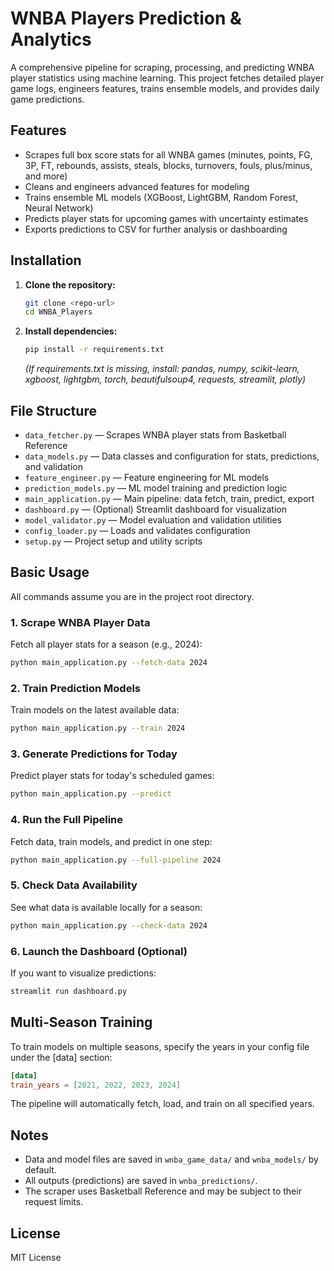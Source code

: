 # WNBA Players Prediction & Analytics

A comprehensive pipeline for scraping, processing, and predicting WNBA player statistics using machine learning. This project fetches detailed player game logs, engineers features, trains ensemble models, and provides daily game predictions.

## Features
- Scrapes full box score stats for all WNBA games (minutes, points, FG, 3P, FT, rebounds, assists, steals, blocks, turnovers, fouls, plus/minus, and more)
- Cleans and engineers advanced features for modeling
- Trains ensemble ML models (XGBoost, LightGBM, Random Forest, Neural Network)
- Predicts player stats for upcoming games with uncertainty estimates
- Exports predictions to CSV for further analysis or dashboarding

## Installation
1. **Clone the repository:**
   ```bash
   git clone <repo-url>
   cd WNBA_Players
   ```
2. **Install dependencies:**
   ```bash
   pip install -r requirements.txt
   ```
   *(If requirements.txt is missing, install: pandas, numpy, scikit-learn, xgboost, lightgbm, torch, beautifulsoup4, requests, streamlit, plotly)*

## File Structure
- `data_fetcher.py` — Scrapes WNBA player stats from Basketball Reference
- `data_models.py` — Data classes and configuration for stats, predictions, and validation
- `feature_engineer.py` — Feature engineering for ML models
- `prediction_models.py` — ML model training and prediction logic
- `main_application.py` — Main pipeline: data fetch, train, predict, export
- `dashboard.py` — (Optional) Streamlit dashboard for visualization
- `model_validator.py` — Model evaluation and validation utilities
- `config_loader.py` — Loads and validates configuration
- `setup.py` — Project setup and utility scripts

## Basic Usage
All commands assume you are in the project root directory.

### 1. **Scrape WNBA Player Data**
Fetch all player stats for a season (e.g., 2024):
```bash
python main_application.py --fetch-data 2024
```

### 2. **Train Prediction Models**
Train models on the latest available data:
```bash
python main_application.py --train 2024
```

### 3. **Generate Predictions for Today**
Predict player stats for today's scheduled games:
```bash
python main_application.py --predict
```

### 4. **Run the Full Pipeline**
Fetch data, train models, and predict in one step:
```bash
python main_application.py --full-pipeline 2024
```

### 5. **Check Data Availability**
See what data is available locally for a season:
```bash
python main_application.py --check-data 2024
```

### 6. **Launch the Dashboard (Optional)**
If you want to visualize predictions:
```bash
streamlit run dashboard.py
```

## Multi-Season Training

To train models on multiple seasons, specify the years in your config file under the [data] section:

```toml
[data]
train_years = [2021, 2022, 2023, 2024]
```

The pipeline will automatically fetch, load, and train on all specified years.

## Notes
- Data and model files are saved in `wnba_game_data/` and `wnba_models/` by default.
- All outputs (predictions) are saved in `wnba_predictions/`.
- The scraper uses Basketball Reference and may be subject to their request limits.

## License
MIT License 